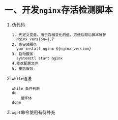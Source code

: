 # 一、开发`nginx`存活检测脚本
1. 伪代码
	```
	1. 先定义变量，用于存储变化的值，方便后期后脚本维护
	  Nginx_version=1.7
	2. 先安装服务
	  yum install nginx-${nginx_version}
	3. 启动服务
	  systemctl start nginx
	4.修改配置文件
	5. 重启服务
	```
2. `while`语法
	```
	while 条件判断
	do
		循环体
	done
	```
3. `wget`命令使用有待补充
